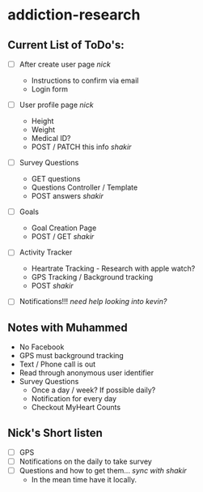 # addiction-research

Current List of ToDo's:
---
- [ ] After create user page _nick_
  * Instructions to confirm via email
  * Login form
- [ ] User profile page _nick_
  * Height
  * Weight
  * Medical ID?
  * POST / PATCH this info _shakir_
- [ ] Survey Questions
  * GET questions
  * Questions Controller / Template
  * POST answers _shakir_
- [ ] Goals
  * Goal Creation Page
  * POST / GET _shakir_
- [ ] Activity Tracker
  * Heartrate Tracking - Research with apple watch?
  * GPS Tracking / Background tracking
  * POST _shakir_
- [ ] Notifications!!! _need help looking into_ _kevin?_


Notes with Muhammed
---
- No Facebook
- GPS must background tracking
- Text / Phone call is out
- Read through anonymous user identifier
- Survey Questions
  * Once a day / week? If possible daily?
  * Notification for every day
  * Checkout MyHeart Counts


Nick's Short listen
---
- [ ] GPS
- [ ] Notifications on the daily to take survey
- [ ] Questions and how to get them... _sync with shakir_
  * In the mean time have it locally.
